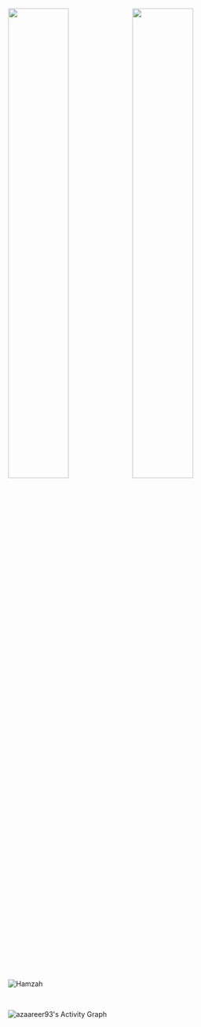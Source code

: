 <br/>
<p align="left">
<a>
<img width="49.5%" src="https://github-readme-stats.vercel.app/api?username=azaareer93&show_icons=true&theme=gruvbox&hide_border=true" />
<img width="49.5%" src="https://github-readme-streak-stats.herokuapp.com/?user=azaareer93&theme=gruvbox&hide_border=true" />
</a>
</p>
<br>

<p><img align="center"
src="https://github-readme-stats.vercel.app/api/top-langs?username=azaareer93&show_icons=true&locale=en&bg_color=0d1117&text_color=ffffff&layout=compact"
alt="Hamzah"
bg_color=#808080/></p>
<br>

![azaareer93's Activity Graph](https://activity-graph.herokuapp.com/graph?username=azaareer93&custom_title=Azaareer93%20Trips's%20Contribution%20Graph&theme=gruvbox&bg_color=282828&hide_border=true&line=d1a01f&point=c58545)
